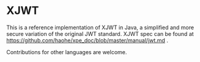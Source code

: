 # XJWT
 

This is a reference implementation of XJWT in Java, a simplified and more secure variation of the original JWT standard.  XJWT spec can be found at https://github.com/haohe/xpe_doc/blob/master/manual/jwt.md .

Contributions for other languages are welcome.
